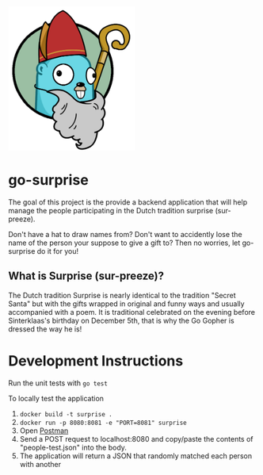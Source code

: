 <img src="https://raw.githubusercontent.com/battlebas/go-surprise/master/surprise_logo.png" width="256">

# go-surprise
The goal of this project is the provide a backend application that will help
manage the people participating in the Dutch tradition surprise (sur-preeze).

Don't have a hat to draw names from? Don't want to accidently lose the name of the person your suppose to give a gift to? Then no worries, let go-surprise do it for you!

## What is Surprise (sur-preeze)?
The Dutch tradition Surprise is nearly identical to the tradition "Secret Santa" but with the gifts wrapped in original and funny ways and usually accompanied with a poem. It is traditional celebrated on the evening before Sinterklaas's birthday on December 5th, that is why the Go Gopher is dressed the way he is!

# Development Instructions

Run the unit tests with `go test`

To locally test the application
1. `docker build -t surprise .`
2. `docker run -p 8080:8081 -e "PORT=8081" surprise`
3. Open [Postman](https://www.getpostman.com/)
4. Send a POST request to localhost:8080 and copy/paste the contents of "people-test.json" into the body.
5. The application will return a JSON that randomly matched each person with another